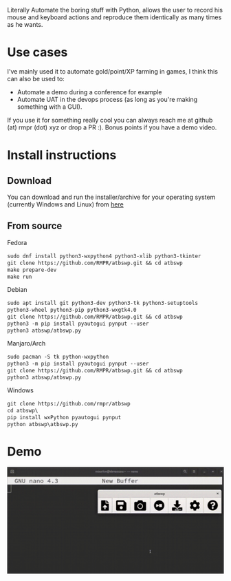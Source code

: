 

Literally Automate the boring stuff with Python, allows the user to record his mouse and keyboard 
actions and reproduce them identically as many times as he wants.

# Use cases
I've mainly used it to automate gold/point/XP farming in games, I think this can also be used to:

- Automate a demo during a conference for example
- Automate UAT in the devops process (as long as you're making something with a GUI).

If you use it for something really cool you can always reach me at github (at) rmpr (dot) xyz or drop
a PR :). Bonus points if you have a demo video.

# Install instructions

## Download

You can download and run the installer/archive for your operating system (currently Windows and Linux) 
from [here](https://github.com/rmpr/atbswp/releases)

## From source

Fedora
```shell
sudo dnf install python3-wxpython4 python3-xlib python3-tkinter
git clone https://github.com/RMPR/atbswp.git && cd atbswp
make prepare-dev
make run
```
Debian
```shell
sudo apt install git python3-dev python3-tk python3-setuptools python3-wheel python3-pip python3-wxgtk4.0
git clone https://github.com/RMPR/atbswp.git && cd atbswp
python3 -m pip install pyautogui pynput --user
python3 atbswp/atbswp.py
```
Manjaro/Arch
```shell
sudo pacman -S tk python-wxpython
python3 -m pip install pyautogui pynput --user
git clone https://github.com/RMPR/atbswp.git && cd atbswp
python3 atbswp/atbswp.py
```
Windows
```shell
git clone https://github.com/rmpr/atbswp
cd atbswp\
pip install wxPython pyautogui pynput
python atbswp\atbswp.py
```

# Demo

![atbswp quick demo](demo/demo.gif)

